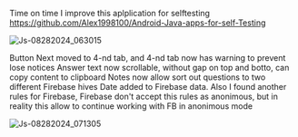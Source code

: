 Time on time I improve this aplplication for selftesting https://github.com/Alex1998100/Android-Java-apps-for-self-Testing

![Js-08282024_063015](https://github.com/user-attachments/assets/c1b4514c-2848-46ac-93e2-0428bf002d31)

Button Next moved to 4-nd tab, and 4-nd tab now has warning to prevent lose notices
Answer text now scrollable, without gap on top and botto, can copy content to clipboard
Notes now allow sort out questions to two different Firebase hives
Date added to Firebase data.
Also I found another rules for Firebase, Firebase don't accept this rules as anonimous, but in reality this allow to continue working with FB in anonimous mode

![Js-08282024_071305](https://github.com/user-attachments/assets/088cf08b-df41-4998-bf25-42ce1229500a)
